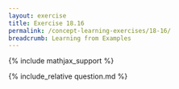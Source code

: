 ```yaml
---
layout: exercise
title: Exercise 18.16
permalink: /concept-learning-exercises/18-16/
breadcrumb: Learning from Examples
---
```


{% include mathjax_support %}

<div><i class="arrow-up loader" data-chapter="concept-learning-exercises" data-exercise="ex_16" data-rating="0"></i></div>
{% include_relative question.md %}
